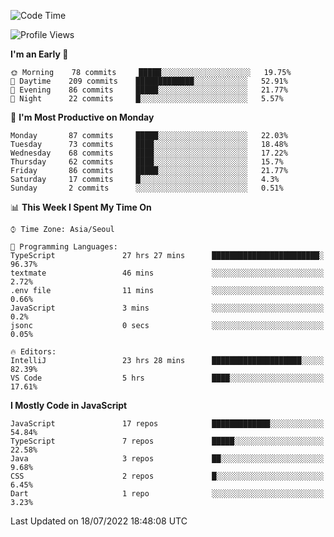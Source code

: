 <!--START_SECTION:waka-->
![Code Time](http://img.shields.io/badge/Code%20Time-0%20secs-blue)

![Profile Views](http://img.shields.io/badge/Profile%20Views-0-blue)

**I'm an Early 🐤** 

```text
🌞 Morning    78 commits     █████░░░░░░░░░░░░░░░░░░░░   19.75% 
🌆 Daytime    209 commits    █████████████░░░░░░░░░░░░   52.91% 
🌃 Evening    86 commits     █████░░░░░░░░░░░░░░░░░░░░   21.77% 
🌙 Night      22 commits     █░░░░░░░░░░░░░░░░░░░░░░░░   5.57%

```
📅 **I'm Most Productive on Monday** 

```text
Monday       87 commits     █████░░░░░░░░░░░░░░░░░░░░   22.03% 
Tuesday      73 commits     ████░░░░░░░░░░░░░░░░░░░░░   18.48% 
Wednesday    68 commits     ████░░░░░░░░░░░░░░░░░░░░░   17.22% 
Thursday     62 commits     ████░░░░░░░░░░░░░░░░░░░░░   15.7% 
Friday       86 commits     █████░░░░░░░░░░░░░░░░░░░░   21.77% 
Saturday     17 commits     █░░░░░░░░░░░░░░░░░░░░░░░░   4.3% 
Sunday       2 commits      ░░░░░░░░░░░░░░░░░░░░░░░░░   0.51%

```


📊 **This Week I Spent My Time On** 

```text
⌚︎ Time Zone: Asia/Seoul

💬 Programming Languages: 
TypeScript               27 hrs 27 mins      ████████████████████████░   96.37% 
textmate                 46 mins             ░░░░░░░░░░░░░░░░░░░░░░░░░   2.72% 
.env file                11 mins             ░░░░░░░░░░░░░░░░░░░░░░░░░   0.66% 
JavaScript               3 mins              ░░░░░░░░░░░░░░░░░░░░░░░░░   0.2% 
jsonc                    0 secs              ░░░░░░░░░░░░░░░░░░░░░░░░░   0.05%

🔥 Editors: 
IntelliJ                 23 hrs 28 mins      ████████████████████░░░░░   82.39% 
VS Code                  5 hrs               ████░░░░░░░░░░░░░░░░░░░░░   17.61%

```

**I Mostly Code in JavaScript** 

```text
JavaScript               17 repos            █████████████░░░░░░░░░░░░   54.84% 
TypeScript               7 repos             █████░░░░░░░░░░░░░░░░░░░░   22.58% 
Java                     3 repos             ██░░░░░░░░░░░░░░░░░░░░░░░   9.68% 
CSS                      2 repos             █░░░░░░░░░░░░░░░░░░░░░░░░   6.45% 
Dart                     1 repo              ░░░░░░░░░░░░░░░░░░░░░░░░░   3.23%

```



 Last Updated on 18/07/2022 18:48:08 UTC
<!--END_SECTION:waka-->
